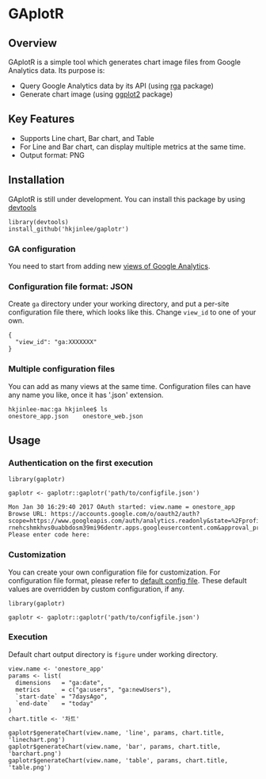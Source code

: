 # GAplotR

## Overview
GAplotR is a simple tool which generates chart image files from Google Analytics data. Its purpose is:

- Query Google Analytics data by its API (using [rga](https://github.com/skardhamar/rga) package)
- Generate chart image (using [ggplot2](https://github.com/tidyverse/ggplot2) package)

## Key Features

- Supports Line chart, Bar chart, and Table
- For Line and Bar chart, can display multiple metrics at the same time.
- Output format: PNG

## Installation
GAplotR is still under development. You can install this package by using [devtools](https://github.com/hadley/devtools/)
```{r}
library(devtools)
install_github('hkjinlee/gaplotr')
```

### GA configuration
You need to start from adding new [views of Google Analytics](https://support.google.com/analytics/answer/2649553?hl=en).

### Configuration file format: JSON
Create `ga` directory under your working directory, and put a per-site configuration file there, which looks like this. Change `view_id` to one of your own.
```{json}
{
  "view_id": "ga:XXXXXXX"
}
```
### Multiple configuration files
You can add as many views at the same time. Configuration files can have any name you like, once it has '.json' extension.
```{sh}
hkjinlee-mac:ga hkjinlee$ ls
onestore_app.json    onestore_web.json
```

## Usage

### Authentication on the first execution

```{r}
library(gaplotr)

gaplotr <- gaplotr::gaplotr('path/to/configfile.json')
```

```
Mon Jan 30 16:29:40 2017 OAuth started: view.name = onestore_app 
Browse URL: https://accounts.google.com/o/oauth2/auth?scope=https://www.googleapis.com/auth/analytics.readonly&state=%2Fprofile&redirect_uri=urn:ietf:wg:oauth:2.0:oob&response_type=code&client_id=63451810083-rnehcshmkhvs0uabbdosm39mi96dentr.apps.googleusercontent.com&approval_prompt=force&access_type=offline 
Please enter code here: 
```

### Customization
You can create your own configuration file for customization. For configuration file format, please refer to [default config file](https://github.com/hkjinlee/gaplotr/blob/master/inst/etc/config.json). These default values are overridden by custom configuration, if any.

```{r}
library(gaplotr)

gaplotr <- gaplotr::gaplotr('path/to/configfile.json')
```

### Execution
Default chart output directory is `figure` under working directory.

```{r}
view.name <- 'onestore_app'
params <- list(
  dimensions   = "ga:date",
  metrics      = c("ga:users", "ga:newUsers"),
  `start-date` = "7daysAgo",
  `end-date`   = "today"
)
chart.title <- '차트'

gaplotr$generateChart(view.name, 'line', params, chart.title, 'linechart.png')
gaplotr$generateChart(view.name, 'bar', params, chart.title, 'barchart.png')
gaplotr$generateChart(view.name, 'table', params, chart.title, 'table.png')
```